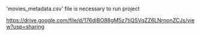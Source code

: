 'movies_metadata.csv' file is necessary to run project


https://drive.google.com/file/d/176djBO88gM5z7tiQSVqZZ6LNrnonZCJs/view?usp=sharing 
